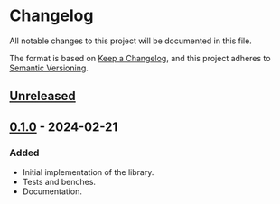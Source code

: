 # Changelog

All notable changes to this project will be documented in this file.

The format is based on [Keep a Changelog](https://keepachangelog.com/en/1.1.0/),
and this project adheres to [Semantic Versioning](https://semver.org/spec/v2.0.0.html).

## [Unreleased]

## [0.1.0] - 2024-02-21

### Added

- Initial implementation of the library.
- Tests and benches.
- Documentation.

[unreleased]: https://github.com/Amjad50/blink-channel/compare/v0.1.0...HEAD
[0.1.0]: https://github.com/Amjad50/blink-channel/compare/a9761ca3c16404ffd8c00efe0ed26fa377bb444d...v0.1.0
